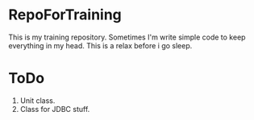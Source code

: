 # RepoForTraining

This is my training repository. Sometimes I'm write simple code to keep everything in my head. 
This is a relax before i go sleep.

# ToDo
1) Unit class.
2) Class for JDBC stuff.
